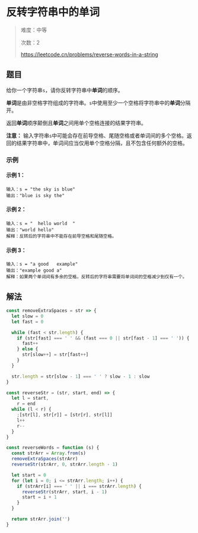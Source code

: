 # 反转字符串中的单词

> 难度：中等
>
> 次数：2
>
> https://leetcode.cn/problems/reverse-words-in-a-string

## 题目

给你一个字符串`s`，请你反转字符串中**单词**的顺序。

**单词**是由非空格字符组成的字符串。`s`中使用至少一个空格将字符串中的**单词**分隔开。

返回**单词**顺序颠倒且**单词**之间用单个空格连接的结果字符串。

**注意：** 输入字符串`s`中可能会存在前导空格、尾随空格或者单词间的多个空格。返回的结果字符串中，单词间应当仅用单个空格分隔，且不包含任何额外的空格。

### 示例

#### 示例 1：

```
输入：s = "the sky is blue"
输出："blue is sky the"
```

#### 示例 2：

```
输入：s = "  hello world  "
输出："world hello"
解释：反转后的字符串中不能存在前导空格和尾随空格。
```

#### 示例 3：

```
输入：s = "a good   example"
输出："example good a"
解释：如果两个单词间有多余的空格，反转后的字符串需要将单词间的空格减少到仅有一个。
```

## 解法

```javascript
const removeExtraSpaces = str => {
  let slow = 0
  let fast = 0

  while (fast < str.length) {
    if (str[fast] === ' ' && (fast === 0 || str[fast - 1] === ' ')) {
      fast++
    } else {
      str[slow++] = str[fast++]
    }
  }

  str.length = str[slow - 1] === ' ' ? slow - 1 : slow
}

const reverseStr = (str, start, end) => {
  let l = start,
    r = end
  while (l < r) {
    ;[str[l], str[r]] = [str[r], str[l]]
    l++
    r--
  }
}

const reverseWords = function (s) {
  const strArr = Array.from(s)
  removeExtraSpaces(strArr)
  reverseStr(strArr, 0, strArr.length - 1)

  let start = 0
  for (let i = 0; i <= strArr.length; i++) {
    if (strArr[i] === ' ' || i === strArr.length) {
      reverseStr(strArr, start, i - 1)
      start = i + 1
    }
  }

  return strArr.join('')
}
```

